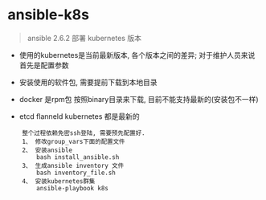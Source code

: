 # ansible-k8s
> ansible 2.6.2 部署 kubernetes 版本

-  使用的kubernetes是当前最新版本, 各个版本之间的差异; 对于维护人员来说首先是配置参数

- 安装使用的软件包, 需要提前下载到本地目录
- docker 是rpm包 按照binary目录来下载, 目前不能支持最新的(安装包不一样)

- etcd flanneld kubernetes 都是最新的

```
    整个过程依赖免密ssh登陆, 需要预先配置好.
    1、 修改group_vars下面的配置文件
    2、 安装ansible
        bash install_ansible.sh
    3、 生成ansible inventory 文件
        bash inventory_file.sh
    4、 安装kubernetes群集
        ansible-playbook k8s
```
